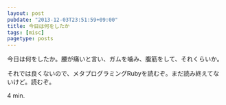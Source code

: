 ```yaml
---
layout: post
pubdate: "2013-12-03T23:51:59+09:00"
title: 今日は何をしたか
tags: [misc]
pagetype: posts
---
```

今日は何をしたか。腰が痛いと言い、ガムを噛み、腹筋をして、それくらいか。

それでは良くないので、メタプログラミングRubyを読むぞ。まだ読み終えてないけど。読むぞ。

4 min.
